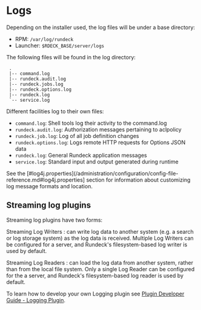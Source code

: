 # Logs

Depending on the installer used, the log files will be under a base
directory:

- RPM: `/var/log/rundeck`
- Launcher: `$RDECK_BASE/server/logs`

The following files will be found in the log directory:

     .
     |-- command.log
     |-- rundeck.audit.log
     |-- rundeck.jobs.log
     |-- rundeck.options.log
     |-- rundeck.log
     `-- service.log

Different facilities log to their own files:

- `command.log`: Shell tools log their activity to the command.log
- `rundeck.audit.log`: Authorization messages pertaining to aclpolicy
- `rundeck.job.log`: Log of all job definition changes
- `rundeck.options.log`: Logs remote HTTP requests for Options JSON data
- `rundeck.log`: General Rundeck application messages
- `service.log`: Standard input and output generated during runtime

See the [#log4j.properties](/administration/configuration/config-file-reference.md#log4j.properties] section for information
about customizing log message formats and location.

## Streaming log plugins

Streaming log plugins have two forms:

Streaming Log Writers
: can write log data to another system (e.g. a search or log storage system) as the log data is received. Multiple Log Writers can be configured for a server, and Rundeck's filesystem-based log writer is used by default.

Streaming Log Readers
: can load the log data from another system, rather than from the local file system. Only a single Log Reader can be configured for the a server, and Rundeck's filesystem-based log reader is used by default.

To learn how to develop your own Logging plugin
see [Plugin Developer Guide - Logging Plugin](/developer/06-logging-plugins.md).
